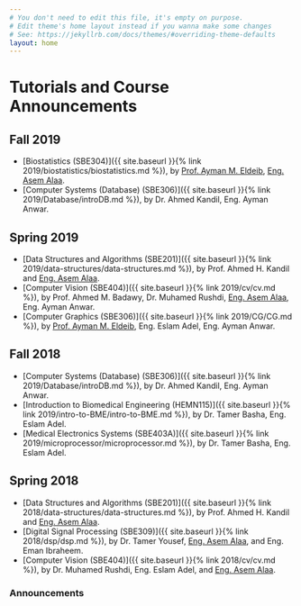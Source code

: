 ```yaml
---
# You don't need to edit this file, it's empty on purpose.
# Edit theme's home layout instead if you wanna make some changes
# See: https://jekyllrb.com/docs/themes/#overriding-theme-defaults
layout: home
---
```

# Tutorials and Course Announcements

<!-- ## Spring 2020 

* [Computer Vision \(SBE404\)]({{ site.baseurl }}{% link 2019/cv/cv.md %}), by Prof. Ahmed M. Badawy, Eng. Eman Marzban, and [Eng. Asem Alaa](https://a-alaa.github.io). -->

## Fall 2019 

* [Biostatistics \(SBE304\)]({{ site.baseurl }}{% link 2019/biostatistics/biostatistics.md %}), by <a href="https://scholar.cu.edu.eg/?q=eldeib">Prof. Ayman M. Eldeib</a>, <a href="https://a-alaa.github.io">Eng. Asem Alaa</a>. 
* [Computer Systems (Database) \(SBE306\)]({{ site.baseurl }}{% link 2019/Database/introDB.md %}), by Dr. Ahmed Kandil, Eng. Ayman Anwar. 


## Spring 2019

* [Data Structures and Algorithms \(SBE201\)]({{ site.baseurl }}{% link 2019/data-structures/data-structures.md %}), by Prof. Ahmed H. Kandil and <a href="https://a-alaa.github.io">Eng. Asem Alaa</a>.
* [Computer Vision \(SBE404\)]({{ site.baseurl }}{% link 2019/cv/cv.md %}), by Prof. Ahmed M. Badawy, Dr. Muhamed Rushdi, <a href="https://a-alaa.github.io">Eng. Asem Alaa</a>, Eng. Ayman Anwar.
* [Computer Graphics \(SBE306\)]({{ site.baseurl }}{% link 2019/CG/CG.md %}), by <a href="https://scholar.cu.edu.eg/?q=eldeib">Prof. Ayman M. Eldeib</a>, Eng. Eslam Adel, Eng. Ayman Anwar.

## Fall 2018

* [Computer Systems (Database) \(SBE306\)]({{ site.baseurl }}{% link 2019/Database/introDB.md %}), by Dr. Ahmed Kandil, Eng. Ayman Anwar. 
* [Introduction to Biomedical Engineering \(HEMN115\)]({{ site.baseurl }}{% link 2019/intro-to-BME/intro-to-BME.md %}), by Dr. Tamer Basha, Eng. Eslam Adel.
* [Medical Electronics Systems \(SBE403A\)]({{ site.baseurl }}{% link 2019/microprocessor/microprocessor.md %}), by Dr. Tamer Basha, Eng. Eslam Adel. 

## Spring 2018

* [Data Structures and Algorithms \(SBE201\)]({{ site.baseurl }}{% link 2018/data-structures/data-structures.md %}), by Prof. Ahmed H. Kandil and <a href="https://a-alaa.github.io">Eng. Asem Alaa</a>.
* [Digital Signal Processing \(SBE309\)]({{ site.baseurl }}{% link 2018/dsp/dsp.md %}), by Dr. Tamer Yousef, <a href="https://a-alaa.github.io">Eng. Asem Alaa</a>, and Eng. Eman Ibraheem.
* [Computer Vision \(SBE404\)]({{ site.baseurl }}{% link 2018/cv/cv.md %}), by Dr. Muhamed Rushdi, Eng. Eslam Adel, and <a href="https://a-alaa.github.io">Eng. Asem Alaa</a>.

 

### Announcements
